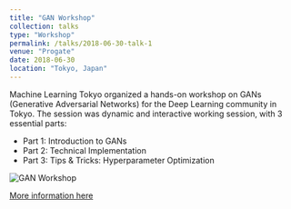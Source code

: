 ```yaml
---
title: "GAN Workshop"
collection: talks
type: "Workshop"
permalink: /talks/2018-06-30-talk-1
venue: "Progate"
date: 2018-06-30
location: "Tokyo, Japan"
---
```


Machine Learning Tokyo organized a hands-on workshop on GANs (Generative Adversarial Networks) for the Deep Learning community in Tokyo. The session was dynamic and interactive working session, with 3 essential parts:

- Part 1: Introduction to GANs
- Part 2: Technical Implementation
- Part 3: Tips & Tricks: Hyperparameter Optimization

![GAN Workshop](https://alisher-ai.github.io/files/2018-06-30-workshop-1.png)


[More information here](https://www.meetup.com/Machine-Learning-Tokyo/events/250732293/)

